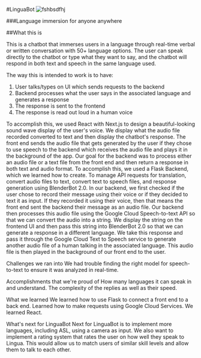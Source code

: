 #LinguaBot
![fshbsdfhj](https://user-images.githubusercontent.com/32823036/200182295-42f4660f-cd66-4ea3-9f01-b48ce1b0b74d.png)

###Language immersion for anyone anywhere





##What this is

This is a chatbot that immerses users in a language through real-time verbal or written conversation with 50+ language options. The user can speak directly to the chatbot or type what they want to say, and the chatbot will respond in both text and speech in the same language used.

The way this is intended to work is to have:
1. User talks/types on UI which sends requests to the backend
2. Backend processes what the user says in the associated language and generates a response
3. The response is sent to the frontend
4. The response is read out loud in a human voice

To accomplish this, we used React with Next.js to design a beautiful-looking sound wave display of the user's voice. We display what the audio file recorded converted to text and then display the chatbot's response. The front end sends the audio file that gets generated by the user if they chose to use speech to the backend which receives the audio file and plays it in the background of the app.
Our goal for the backend was to process either an audio file or a text file from the front end and then return a response in both text and audio format. To accomplish this, we used a Flask Backend, which we learned how to create. To manage API requests for translation, convert audio files to text, convert text to speech files, and response generation using BlenderBot 2.0. In our backend, we first checked if the user chose to record their message using their voice or if they decided to text it as input. If they recorded it using their voice, then that means the front end sent the backend their message as an audio file. Our backend then processes this audio file using the Google Cloud Speech-to-text API so that we can convert the audio into a string. We display the string on the frontend UI and then pass this string into BlenderBot 2.0 so that we can generate a response in a different language. We take this response and pass it through the Google Cloud Text to Speech service to generate another audio file of a human talking in the associated language. This audio file is then played in the background of our front end to the user.

Challenges we ran into
We had trouble finding the right model for speech-to-text to ensure it was analyzed in real-time.

Accomplishments that we're proud of
How many languages it can speak in and understand. The complexity of the replies as well as their speed.

What we learned
We learned how to use Flask to connect a front end to a back end. Learned how to make requests using Google Cloud Services. We learned React.

What's next for LinguaBot
Next for LinguaBot is to implement more languages, including ASL, using a camera as input. We also want to implement a rating system that rates the user on how well they speak to Lingua. This would allow us to match users of similar skill levels and allow them to talk to each other.

